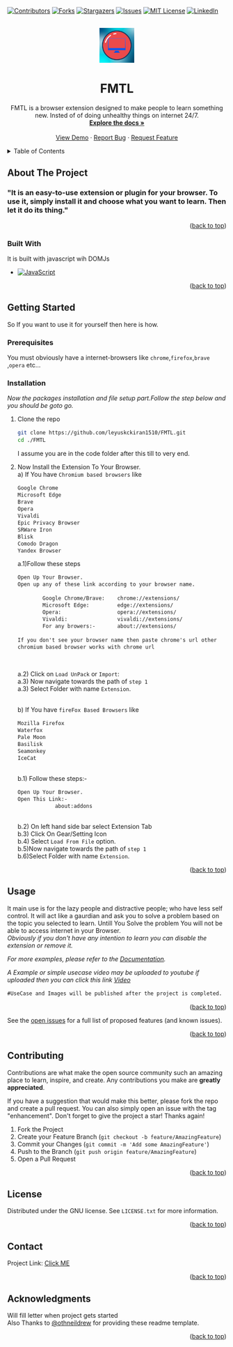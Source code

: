 <a name="readme-top"></a>
[![Contributors][contributors-shield]][contributors-url]
[![Forks][forks-shield]][forks-url]
[![Stargazers][stars-shield]][stars-url]
[![Issues][issues-shield]][issues-url]
[![MIT License][license-shield]][license-url]
[![LinkedIn][linkedin-shield]][linkedin-url]


<br />
<div align="center">
  <a href="https://github.com/leyuskckiran1510/FMTL">
    <img src="ExtensionFireFox/icon.png" alt="Logo" width="80" height="80">
  </a>

  <h1 align="center">FMTL</h1>

  <p align="center">
   FMTL is a browser extension designed to make people to learn something new. Insted of of doing unhealthy things on internet 24/7.
    <br />
    <a href="https://github.com/leyuskckiran1510/FMTL"><strong>Explore the docs »</strong></a>
    <br />
    <br />
    <a href="https://youtu.be/unknown">View Demo</a>
    ·
    <a href="https://github.com/leyuskckiran1510/FMTL/issues">Report Bug</a>
    ·
    <a href="https://github.com/leyuskckiran1510/FMTL/issues">Request Feature</a>
  </p>
</div>



<!-- TABLE OF CONTENTS -->
<details>
  <summary>Table of Contents</summary>
  <ol>
    <li>
      <a href="#about-the-project">About The Project</a>
      <ul>
        <li><a href="#built-with">Built With</a></li>
      </ul>
    </li>
    <li>
      <a href="#getting-started">Getting Started</a>
      <ul>
        <li><a href="#prerequisites">Prerequisites</a></li>
        <li><a href="#installation">Installation</a></li>
      </ul>
    </li>
    <li><a href="#usage">Usage</a></li>
    <li><a href="#roadmap">Roadmap</a></li>
    <li><a href="#contributing">Contributing</a></li>
    <li><a href="#license">License</a></li>
    <li><a href="#contact">Contact</a></li>
    <li><a href="#acknowledgments">Acknowledgments</a></li>
  </ol>
</details>



<!-- ABOUT THE PROJECT -->
## About The Project

<!--[![Product Name Screen Shot][product-screenshot]](https://github.com/leyuskc/FMTL)-->

### "It is an easy-to-use extension or plugin for your browser. To use it, simply install it and choose what you want to learn. Then let it do its thing."

<p align="right">(<a href="#readme-top">back to top</a>)</p>



### Built With

It is built with javascript wih DOMJs

* [![JavaScript][javascript]][javascriptorg]


<p align="right">(<a href="#readme-top">back to top</a>)</p>



<!-- GETTING STARTED -->
## Getting Started

So If you want to use it for yourself then here is how.

### Prerequisites

You must obviously have a internet-browsers like `chrome`,`firefox`,`brave` ,`opera` etc...
### Installation

_Now the packages installation and file setup part.Follow the step below and you should be goto go._


1. Clone the repo
   ```sh
   git clone https://github.com/leyuskckiran1510/FMTL.git
   cd ./FMTL
   ```
   I assume you are in the code folder after this till to very end.
2. Now Install the Extension To Your Browser.
    <br>a) If You have `Chromium based browsers` like<br> 
    ```
    Google Chrome
    Microsoft Edge
    Brave
    Opera
    Vivaldi
    Epic Privacy Browser
    SRWare Iron
    Blisk
    Comodo Dragon
    Yandex Browser 
    ```
    a.1)Follow these steps
    ```
    Open Up Your Browser.
    Open up any of these link according to your browser name.

            Google Chrome/Brave:    chrome://extensions/
            Microsoft Edge:         edge://extensions/
            Opera:                  opera://extensions/
            Vivaldi:                vivaldi://extensions/
            For any browers:-       about://extensions/

    If you don't see your browser name then paste chrome's url other chromium based browser works with chrome url
    
           
    ```
    a.2) Click on `Load UnPack` or `Import`:<br>
    a.3) Now navigate towards the path of `step 1`<br>
    a.3) Select Folder with name `Extension`.

    <br>b) If You have `fireFox Based Browsers` like<br>
    ```
    Mozilla Firefox
    Waterfox
    Pale Moon
    Basilisk
    Seamonkey
    IceCat
    ```
    <br>b.1) Follow these steps:-
    ```
    Open Up Your Browser.
    Open This Link:-
                about:addons
    ```
    <br>b.2) On left hand side bar select Extension Tab
    <br>b.3) Click On Gear/Setting Icon
    <br>b.4) Select `Load From File` option.
    <br>b.5)Now navigate towards the path of `step 1`
    <br>b.6)Select Folder with name `Extension`.




<p align="right">(<a href="#readme-top">back to top</a>)</p>



<!-- USAGE EXAMPLES -->
## Usage

It main use is for the lazy people and distractive people; who have less self control. It will act like a gaurdian and ask you to solve a problem based on the topic you selected to learn. Untill You Solve the problem You will not be able to access internet in your Browser.<br>
_Obviously if you don't have any intention to learn you can disable the extension or remove it._

_For more examples, please refer to the [Documentation](https://github.com/leyuskckiran1510/FMTL)._

_A Example or simple usecase video may be uploaded to youtube if uploaded then you can click this link [Video](https://youtu.be/xyz)_

```md
#UseCase and Images will be published after the project is completed.
```


<p align="right">(<a href="#readme-top">back to top</a>)</p>


See the [open issues](https://github.com/leyuskckiran1510/FMTL/issues) for a full list of proposed features (and known issues).

<p align="right">(<a href="#readme-top">back to top</a>)</p>



<!-- CONTRIBUTING -->
## Contributing

Contributions are what make the open source community such an amazing place to learn, inspire, and create. Any contributions you make are **greatly appreciated**.

If you have a suggestion that would make this better, please fork the repo and create a pull request. You can also simply open an issue with the tag "enhancement".
Don't forget to give the project a star! Thanks again!

1. Fork the Project
2. Create your Feature Branch (`git checkout -b feature/AmazingFeature`)
3. Commit your Changes (`git commit -m 'Add some AmazingFeature'`)
4. Push to the Branch (`git push origin feature/AmazingFeature`)
5. Open a Pull Request

<p align="right">(<a href="#readme-top">back to top</a>)</p>



<!-- LICENSE -->
## License

Distributed under the GNU license. See `LICENSE.txt` for more information.

<p align="right">(<a href="#readme-top">back to top</a>)</p>



<!-- CONTACT -->
## Contact


Project Link: [Click ME](https://github.com/leyuskckiran1510/FMTL)

<p align="right">(<a href="#readme-top">back to top</a>)</p>



<!-- ACKNOWLEDGMENTS -->
## Acknowledgments

Will fill letter when project gets started<br>
Also Thanks to [@othneildrew](https://github.com/othneildrew/Best-README-Template) for providing these readme template.



<p align="right">(<a href="#readme-top">back to top</a>)</p>




[contributors-shield]: https://img.shields.io/github/contributors/leyuskckiran1510/FMTL.svg?style=for-the-badge
[contributors-url]: https://github.com/leyuskckiran1510/FMTL/graphs/contributors
[forks-shield]: https://img.shields.io/github/forks/leyuskckiran1510/FMTL.svg?style=for-the-badge
[forks-url]: https://github.com/leyuskckiran1510/FMTL/network/members
[stars-shield]: https://img.shields.io/github/stars/leyuskckiran1510/FMTL.svg?style=for-the-badge
[stars-url]: https://github.com/leyuskckiran1510/FMTL/stargazers
[issues-shield]: https://img.shields.io/github/issues/leyuskckiran1510/FMTL.svg?style=for-the-badge
[issues-url]: https://github.com/leyuskckiran1510/FMTL/issues
[license-shield]: https://img.shields.io/github/license/leyuskckiran1510/FMTL.svg?style=for-the-badge
[license-url]: https://github.com/leyuskckiran1510/FMTL/blob/master/LICENSE.txt
[linkedin-shield]: https://img.shields.io/badge/-LinkedIn-black.svg?style=for-the-badge&logo=linkedin&colorB=555
[linkedin-url]: https://linkedin.com/in/leyuskc
[product-screenshot]: images/screenshot.png
[javascript]:https://img.shields.io/badge/javascript-000000?style=for-the-badge&logo=python
[javascriptorg]:https://www.javascript.com/

